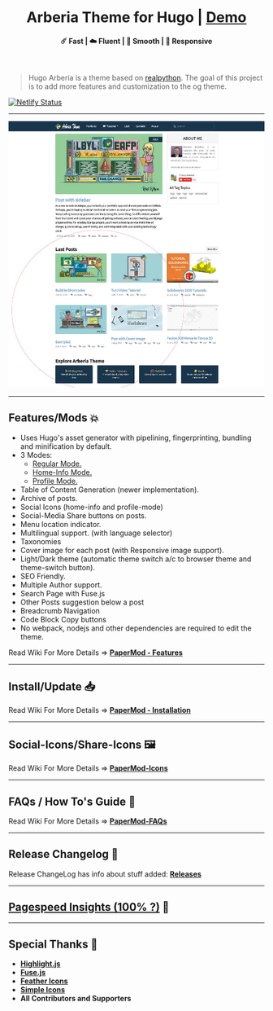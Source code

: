 <h1 align=center>Arberia Theme for Hugo | <a href="https://hugoarberiatheme.netlify.app/" rel="nofollow">Demo</a></h1>

<h4 align=center>☄️ Fast | ☁️ Fluent | 🌙 Smooth | 📱 Responsive</h4>
<br>

> Hugo Arberia is a theme based on [realpython](https://realpython.com).
> The goal of this project is to add more features and customization to the og theme.

[![Netlify Status](https://api.netlify.com/api/v1/badges/dc64f98b-7bd0-4167-a97d-35ce36551da6/deploy-status)](https://app.netlify.com/sites/hugoarberiatheme/deploys)



<!-- The [demo]() includes a lot of documentation about Installation, Features with a few more stuff. Make sure you visit it, to get an awesome hands-on experience and get to know about the features ...

**ExampleSite** can be found here: [exampleSite](https://github.com/adityatelange/hugo-PaperMod/tree/exampleSite). Demo is built up with [exampleSite](https://github.com/adityatelange/hugo-PaperMod/tree/exampleSite) as source. -->

<!-- [![Minimum Hugo Version](https://img.shields.io/static/v1?label=min-HUGO-version&message=0.83.0&color=blue&logo=hugo)](https://github.com/gohugoio/hugo/releases/tag/v0.83.0)
[![Build GH-Pages](https://github.com/adityatelange/hugo-PaperMod/workflows/Build%20GH-Pages/badge.svg)](https://github.com/adityatelange/hugo-PaperMod/deployments/activity_log?environment=github-pages)
[![GitHub](https://img.shields.io/github/license/adityatelange/hugo-PaperMod)](https://github.com/adityatelange/hugo-PaperMod/blob/master/LICENSE)
[![hugo-papermod](https://img.shields.io/badge/Hugo--Themes-@PaperMod-blue)](https://themes.gohugo.io/themes/hugo-papermod/)
[![Quality Gate Status](https://sonarcloud.io/api/project_badges/measure?project=adityatelange_hugo-PaperMod&metric=alert_status)](https://sonarcloud.io/dashboard?id=adityatelange_hugo-PaperMod)
![code-size](https://img.shields.io/github/languages/code-size/adityatelange/hugo-PaperMod) -->

---

![homepage](themes/arberia/static/img/homepage.jpg)

<!-- <p align="center">
  <kbd><img src="https://user-images.githubusercontent.com/21258296/114303440-bfc0ae80-9aeb-11eb-8cfa-48a4bb385a6d.png" alt="Mockup image" title="Mockup"/></kbd>
</p> -->

---

## Features/Mods 💥

- Uses Hugo's asset generator with pipelining, fingerprinting, bundling and minification by default.
- 3 Modes:
  - [Regular Mode.](https://github.com/adityatelange/hugo-PaperMod/wiki/Features#regular-mode-default-mode)
  - [Home-Info Mode.](https://github.com/adityatelange/hugo-PaperMod/wiki/Features#home-info-mode)
  - [Profile Mode.](https://github.com/adityatelange/hugo-PaperMod/wiki/Features#profile-mode)
- Table of Content Generation (newer implementation).
- Archive of posts.
- Social Icons (home-info and profile-mode)
- Social-Media Share buttons on posts.
- Menu location indicator.
- Multilingual support. (with language selector)
- Taxonomies
- Cover image for each post (with Responsive image support).
- Light/Dark theme (automatic theme switch a/c to browser theme and theme-switch button).
- SEO Friendly.
- Multiple Author support.
- Search Page with Fuse.js
- Other Posts suggestion below a post
- Breadcrumb Navigation
- Code Block Copy buttons
- No webpack, nodejs and other dependencies are required to edit the theme.

Read Wiki For More Details => **[PaperMod - Features](https://github.com/adityatelange/hugo-PaperMod/wiki/Features)**

---

## Install/Update 📥

Read Wiki For More Details => **[PaperMod - Installation](https://github.com/adityatelange/hugo-PaperMod/wiki/Installation)**

---

## Social-Icons/Share-Icons 🖼️

Read Wiki For More Details => **[PaperMod-Icons](https://github.com/adityatelange/hugo-PaperMod/wiki/Icons)**

---

## FAQs / How To's Guide 🙋

Read Wiki For More Details => **[PaperMod-FAQs](https://github.com/adityatelange/hugo-PaperMod/wiki/FAQs)**

---

## Release Changelog 📃

Release ChangeLog has info about stuff added: **[Releases](https://github.com/adityatelange/hugo-PaperMod/releases)**

---

## [Pagespeed Insights (100% ?)](https://pagespeed.web.dev/report?url=https://adityatelange.github.io/hugo-PaperMod/) 👀

---

## Special Thanks 🌟

- [**Highlight.js**](https://github.com/highlightjs/highlight.js)
- [**Fuse.js**](https://github.com/krisk/fuse)
- [**Feather Icons**](https://github.com/feathericons/feather)
- [**Simple Icons**](https://github.com/simple-icons/simple-icons)
- **All Contributors and Supporters**

